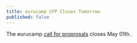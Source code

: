 ```yaml
---
title: eurucamp CFP Closes Tomorrow
published: false
---
```


The eurucamp [call for proprosals][cfp] closes May 01th.

[cfp]: LINK
